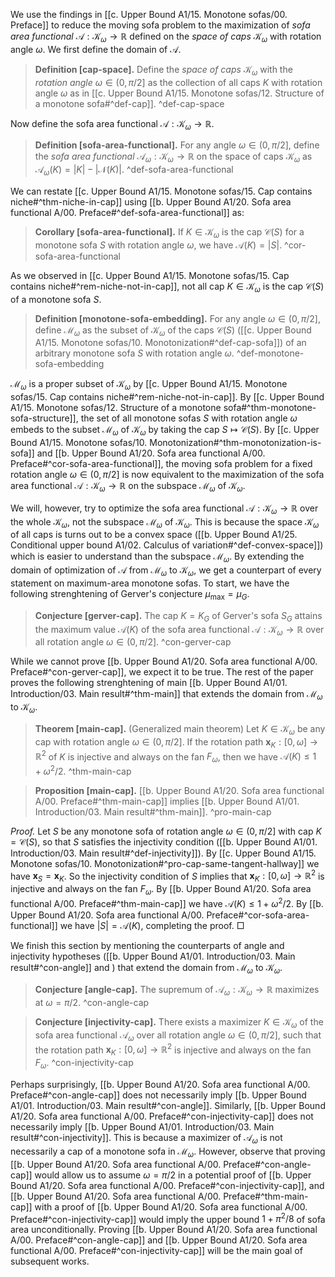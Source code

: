 We use the findings in [[c. Upper Bound A1/15. Monotone sofas/00. Preface]] to reduce the moving sofa problem to the maximization of _sofa area functional_ $\mathcal{A} : \mathcal{K}_\omega \to \mathbb{R}$ defined on the _space of caps_ $\mathcal{K}_\omega$ with rotation angle $\omega$. We first define the domain of $\mathcal{A}$.

> __Definition [cap-space].__ Define the _space of caps_ $\mathcal{K}_\omega$ with the _rotation angle_ $\omega \in (0, \pi/2]$ as the collection of all caps $K$ with rotation angle $\omega$ as in [[c. Upper Bound A1/15. Monotone sofas/12. Structure of a monotone sofa#^def-cap]].
> ^def-cap-space

Now define the sofa area functional $\mathcal{A} : \mathcal{K}_\omega \to \mathbb{R}$.

> __Definition [sofa-area-functional].__ For any angle $\omega \in (0, \pi/2]$, define the _sofa area functional_ $\mathcal{A}_\omega : \mathcal{K}_\omega \to \mathbb{R}$ on the space of caps $\mathcal{K}_\omega$ as $\mathcal{A}_\omega(K) = |K| - |\mathcal{N}(K)|$. ^def-sofa-area-functional

We can restate [[c. Upper Bound A1/15. Monotone sofas/15. Cap contains niche#^thm-niche-in-cap]] using [[b. Upper Bound A1/20. Sofa area functional A/00. Preface#^def-sofa-area-functional]] as:

> __Corollary [sofa-area-functional].__ If $K \in \mathcal{K}_\omega$ is the cap $\mathcal{C}(S)$ for a monotone sofa $S$ with rotation angle $\omega$, we have $\mathcal{A}(K) = |S|$. ^cor-sofa-area-functional

As we observed in [[c. Upper Bound A1/15. Monotone sofas/15. Cap contains niche#^rem-niche-not-in-cap]], not all cap $K \in \mathcal{K}_\omega$ is the cap $\mathcal{C}(S)$ of a monotone sofa $S$.

> __Definition [monotone-sofa-embedding].__ For any angle $\omega \in (0, \pi/2]$, define $\mathcal{M}_\omega$ as the subset of $\mathcal{K}_\omega$ of the caps $\mathcal{C}(S)$ ([[c. Upper Bound A1/15. Monotone sofas/10. Monotonization#^def-cap-sofa]]) of an arbitrary monotone sofa $S$ with rotation angle $\omega$. ^def-monotone-sofa-embedding

$\mathcal{M}_\omega$ is a proper subset of $\mathcal{K}_\omega$ by [[c. Upper Bound A1/15. Monotone sofas/15. Cap contains niche#^rem-niche-not-in-cap]]. By [[c. Upper Bound A1/15. Monotone sofas/12. Structure of a monotone sofa#^thm-monotone-sofa-structure]], the set of all monotone sofas $S$ with rotation angle $\omega$ embeds to the subset $\mathcal{M}_\omega$ of $\mathcal{K}_\omega$ by taking the cap $S \mapsto \mathcal{C}(S)$. By [[c. Upper Bound A1/15. Monotone sofas/10. Monotonization#^thm-monotonization-is-sofa]] and [[b. Upper Bound A1/20. Sofa area functional A/00. Preface#^cor-sofa-area-functional]], the moving sofa problem for a fixed rotation angle $\omega \in (0, \pi/2]$ is now equivalent to the maximization of the sofa area functional $\mathcal{A} : \mathcal{K}_\omega \to \mathbb{R}$ on the subspace $\mathcal{M}_\omega$ of $\mathcal{K}_\omega$.

We will, however, try to optimize the sofa area functional $\mathcal{A} : \mathcal{K}_\omega \to \mathbb{R}$ over the whole $\mathcal{K}_\omega$, not the subspace $\mathcal{M}_\omega$ of $\mathcal{K}_\omega$. This is because the space $\mathcal{K}_\omega$ of all caps is turns out to be a convex space ([[b. Upper Bound A1/25. Conditional upper bound A1/02. Calculus of variation#^def-convex-space]]) which is easier to understand than the subspace $\mathcal{M}_\omega$. By extending the domain of optimization of $\mathcal{A}$ from $\mathcal{M}_\omega$ to $\mathcal{K}_\omega$, we get a counterpart of every statement on maximum-area monotone sofas. To start, we have the following strenghtening of Gerver's conjecture $\mu_{\max} = \mu_G$.

> __Conjecture [gerver-cap].__ The cap $K = K_G$ of Gerver's sofa $S_G$ attains the maximum value $\mathcal{A}(K)$ of the sofa area functional $\mathcal{A} : \mathcal{K}_\omega \to \mathbb{R}$ over all rotation angle $\omega \in (0, \pi/2]$. ^con-gerver-cap

While we cannot prove [[b. Upper Bound A1/20. Sofa area functional A/00. Preface#^con-gerver-cap]], we expect it to be true. The rest of the paper proves the following strenghtening of main [[b. Upper Bound A1/01. Introduction/03. Main result#^thm-main]] that extends the domain from $\mathcal{M}_\omega$ to $\mathcal{K}_\omega$.

> __Theorem [main-cap].__ (Generalized main theorem) Let $K \in \mathcal{K}_\omega$ be any cap with rotation angle $\omega \in (0, \pi/2]$. If the rotation path $\mathbf{x}_K : [0, \omega] \to \mathbb{R}^2$ of $K$ is injective and always on the fan $F_\omega$, then we have $\mathcal{A}(K) \leq 1 + \omega^2/2$. ^thm-main-cap

> __Proposition [main-cap].__ [[b. Upper Bound A1/20. Sofa area functional A/00. Preface#^thm-main-cap]] implies [[b. Upper Bound A1/01. Introduction/03. Main result#^thm-main]]. ^pro-main-cap

_Proof._ Let $S$ be any monotone sofa of rotation angle $\omega \in (0 ,\pi/2]$ with cap $K = \mathcal{C}(S)$, so that $S$ satisfies the injectivity condition ([[b. Upper Bound A1/01. Introduction/03. Main result#^def-injectivity]]). By [[c. Upper Bound A1/15. Monotone sofas/10. Monotonization#^pro-cap-same-tangent-hallway]] we have $\mathbf{x}_S = \mathbf{x}_K$. So the injectivity condition of $S$ implies that $\mathbf{x}_K : [0, \omega] \to \mathbb{R}^2$ is injective and always on the fan $F_\omega$. By [[b. Upper Bound A1/20. Sofa area functional A/00. Preface#^thm-main-cap]] we have $\mathcal{A}(K) \leq 1 + \omega^2/2$. By [[b. Upper Bound A1/20. Sofa area functional A/00. Preface#^cor-sofa-area-functional]] we have $|S| = \mathcal{A}(K)$, completing the proof. □

We finish this section by mentioning the counterparts of angle and injectivity hypotheses ([[b. Upper Bound A1/01. Introduction/03. Main result#^con-angle]] and ) that extend the domain from $\mathcal{M}_\omega$ to $\mathcal{K}_\omega$.

> __Conjecture [angle-cap].__ The supremum of $\mathcal{A}_{\omega} : \mathcal{K}_\omega \to \mathbb{R}$ maximizes at $\omega = \pi/2$. ^con-angle-cap

> __Conjecture [injectivity-cap].__ There exists a maximizer $K \in \mathcal{K}_\omega$ of the sofa area functional $\mathcal{A}_{\omega}$ over all rotation angle $\omega \in (0, \pi/2]$, such that the rotation path $\mathbf{x}_K : [0, \omega] \to \mathbb{R}^2$ is injective and always on the fan $F_\omega$. ^con-injectivity-cap

Perhaps surprisingly, [[b. Upper Bound A1/20. Sofa area functional A/00. Preface#^con-angle-cap]] does not necessarily imply [[b. Upper Bound A1/01. Introduction/03. Main result#^con-angle]]. Similarly, [[b. Upper Bound A1/20. Sofa area functional A/00. Preface#^con-injectivity-cap]] does not necessarily imply [[b. Upper Bound A1/01. Introduction/03. Main result#^con-injectivity]]. This is because a maximizer of $\mathcal{A}_\omega$ is not necessarily a cap of a monotone sofa in $\mathcal{M}_\omega$. However, observe that proving [[b. Upper Bound A1/20. Sofa area functional A/00. Preface#^con-angle-cap]] would allow us to assume $\omega = \pi/2$ in a potential proof of [[b. Upper Bound A1/20. Sofa area functional A/00. Preface#^con-injectivity-cap]], and [[b. Upper Bound A1/20. Sofa area functional A/00. Preface#^thm-main-cap]] with a proof of [[b. Upper Bound A1/20. Sofa area functional A/00. Preface#^con-injectivity-cap]] would imply the upper bound $1 + \pi^2/8$ of sofa area unconditionally. Proving [[b. Upper Bound A1/20. Sofa area functional A/00. Preface#^con-angle-cap]] and [[b. Upper Bound A1/20. Sofa area functional A/00. Preface#^con-injectivity-cap]] will be the main goal of subsequent works.
